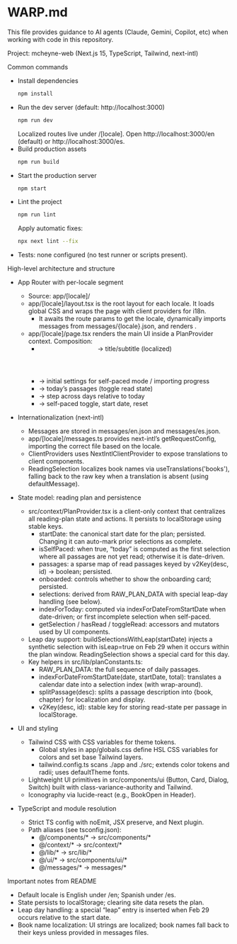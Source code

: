 # WARP.md

This file provides guidance to AI agents (Claude, Gemini, Copilot, etc) when working with code in this repository.

Project: mcheyne-web (Next.js 15, TypeScript, Tailwind, next-intl)

Common commands
- Install dependencies
  ```bash path=null start=null
  npm install
  ```
- Run the dev server (default: http://localhost:3000)
  ```bash path=null start=null
  npm run dev
  ```
  Localized routes live under /[locale]. Open http://localhost:3000/en (default) or http://localhost:3000/es.
- Build production assets
  ```bash path=null start=null
  npm run build
  ```
- Start the production server
  ```bash path=null start=null
  npm start
  ```
- Lint the project
  ```bash path=null start=null
  npm run lint
  ```
  Apply automatic fixes:
  ```bash path=null start=null
  npx next lint --fix
  ```
- Tests: none configured (no test runner or scripts present).

High-level architecture and structure
- App Router with per-locale segment
  - Source: app/[locale]/
  - app/[locale]/layout.tsx is the root layout for each locale. It loads global CSS and wraps the page with client providers for i18n.
    - It awaits the route params to get the locale, dynamically imports messages from messages/{locale}.json, and renders <ClientProviders locale messages>.
  - app/[locale]/page.tsx renders the main UI inside a PlanProvider context. Composition:
    - <Header /> → title/subtitle (localized)
    - <Onboarding /> → initial settings for self-paced mode / importing progress
    - <ReadingSelection /> → today’s passages (toggle read state)
    - <DateNavigation /> → step across days relative to today
    - <SettingsDialog /> → self-paced toggle, start date, reset

- Internationalization (next-intl)
  - Messages are stored in messages/en.json and messages/es.json.
  - app/[locale]/messages.ts provides next-intl’s getRequestConfig, importing the correct file based on the locale.
  - ClientProviders uses NextIntlClientProvider to expose translations to client components.
  - ReadingSelection localizes book names via useTranslations('books'), falling back to the raw key when a translation is absent (using defaultMessage).

- State model: reading plan and persistence
  - src/context/PlanProvider.tsx is a client-only context that centralizes all reading-plan state and actions. It persists to localStorage using stable keys.
    - startDate: the canonical start date for the plan; persisted. Changing it can auto-mark prior selections as complete.
    - isSelfPaced: when true, “today” is computed as the first selection where all passages are not yet read; otherwise it is date-driven.
    - passages: a sparse map of read passages keyed by v2Key(desc, id) → boolean; persisted.
    - onboarded: controls whether to show the onboarding card; persisted.
    - selections: derived from RAW_PLAN_DATA with special leap-day handling (see below).
    - indexForToday: computed via indexForDateFromStartDate when date-driven; or first incomplete selection when self-paced.
    - getSelection / hasRead / toggleRead: accessors and mutators used by UI components.
  - Leap day support: buildSelectionsWithLeap(startDate) injects a synthetic selection with isLeap=true on Feb 29 when it occurs within the plan window. ReadingSelection shows a special card for this day.
  - Key helpers in src/lib/planConstants.ts:
    - RAW_PLAN_DATA: the full sequence of daily passages.
    - indexForDateFromStartDate(date, startDate, total): translates a calendar date into a selection index (with wrap-around).
    - splitPassage(desc): splits a passage description into {book, chapter} for localization and display.
    - v2Key(desc, id): stable key for storing read-state per passage in localStorage.

- UI and styling
  - Tailwind CSS with CSS variables for theme tokens.
    - Global styles in app/globals.css define HSL CSS variables for colors and set base Tailwind layers.
    - tailwind.config.ts scans ./app and ./src; extends color tokens and radii; uses defaultTheme fonts.
  - Lightweight UI primitives in src/components/ui (Button, Card, Dialog, Switch) built with class-variance-authority and Tailwind.
  - Iconography via lucide-react (e.g., BookOpen in Header).

- TypeScript and module resolution
  - Strict TS config with noEmit, JSX preserve, and Next plugin.
  - Path aliases (see tsconfig.json):
    - @/components/* → src/components/*
    - @/context/* → src/context/*
    - @/lib/* → src/lib/*
    - @/ui/* → src/components/ui/*
    - @/messages/* → messages/*

Important notes from README
- Default locale is English under /en; Spanish under /es.
- State persists to localStorage; clearing site data resets the plan.
- Leap day handling: a special “leap” entry is inserted when Feb 29 occurs relative to the start date.
- Book name localization: UI strings are localized; book names fall back to their keys unless provided in messages files.


